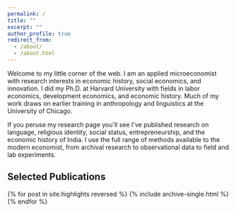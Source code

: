 ```yaml
---
permalink: /
title: ""
excerpt: ""
author_profile: true
redirect_from: 
  - /about/
  - /about.html
---
```


Welcome to my little corner of the web. I am an applied microeconomist with research interests in economic history, social economics, and innovation. I did my Ph.D. at Harvard University with fields in labor economics, development economics, and economic history. Much of my work draws on earlier training in anthropology and linguistics at the University of Chicago. 

If you peruse my research page you'll see I've published research on language, religious identity, social status, entrepreneurship, and the economic history of India. I use the full range of methods available to the modern economist, from archival research to observational data to field and lab experiments. 

Selected Publications
--------

{% for post in site.highlights reversed %}
  {% include archive-single.html %}
{% endfor %}